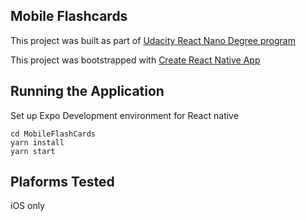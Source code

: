 ## Mobile Flashcards

This project was built as part of [Udacity React Nano Degree program](https://www.udacity.com/course/react-nanodegree--nd019)

This project was bootstrapped with [Create React Native App](https://github.com/react-community/create-react-native-app)

## Running the Application
Set up Expo Development environment for React native

```
cd MobileFlashCards
yarn install
yarn start
```

## Plaforms Tested
iOS only
